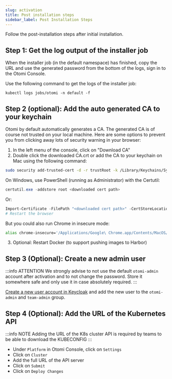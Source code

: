 ```yaml
---
slug: activation
title: Post installation steps
sidebar_label: Post Installation Steps
---
```


Follow the post-installation steps after initial installation.

## Step 1: Get the log output of the installer job

When the installer job (in the default namespace) has finished, copy the URL and use the generated password from the bottom of the logs, sign in to the Otomi Console.

Use the following command to get the logs of the installer job:

```
kubectl logs jobs/otomi -n default -f
```

## Step 2 (optional): Add the auto generated CA to your keychain

Otomi by default automatically generates a CA. The generated CA is of course not trusted on your local machine. Here are some options to prevent you from clicking away lots of security warning in your browser:

1. In the left menu of the console, click on "Download CA"
2. Double click the downloaded CA.crt or add the CA to your keychain on Mac using the following command:

```bash
sudo security add-trusted-cert -d -r trustRoot -k /Library/Keychains/System.keychain ~/Downloads/ca.crt
```

On Windows, use PowerShell (running as Administrator) with the Certutil:

```powershell
certutil.exe -addstore root <downloaded cert path>
```

Or:

```powershell
Import-Certificate -FilePath "<downloaded cert path>" -CertStoreLocation Cert:\LocalMachine\Root
# Restart the browser
```

But you could also run Chrome in insecure mode:

```bash
alias chrome-insecure='/Applications/Google\ Chrome.app/Contents/MacOS/Google\ Chrome --ignore-certificate-errors --ignore-urlfetcher-cert-requests &> /dev/null'
```

3. Optional: Restart Docker (to support pushing images to Harbor)


## Step 3 (Optional): Create a new admin user

:::info ATTENTION
We strongly advise to not use the default `otomi-admin` account after activation and to not change the password. Store it somewhere safe and only use it in case absolutely required.
:::

[Create a new user account in Keycloak](/docs/apps/keycloak#create-a-user-in-keycloak) and add the new user to the `otomi-admin` and `team-admin` group.

## Step 4 (Optional): Add the URL of the Kubernetes API

:::info NOTE
Adding the URL of the K8s cluster API is required by teams to be able to download the KUBECONFIG
:::

- Under `Platform` in Otomi Console, click on `Settings`
- Click on `Cluster`
- Add the full URL of the API server
- Click on `Submit`
- Click on `Deploy Changes`
